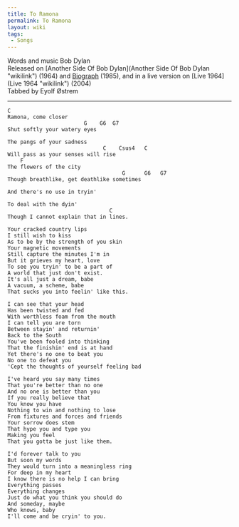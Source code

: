 ```yaml
---
title: To Ramona
permalink: To Ramona
layout: wiki
tags:
 - Songs
---
```


Words and music Bob Dylan  
Released on [Another Side Of Bob
Dylan](Another Side Of Bob Dylan "wikilink") (1964) and
[Biograph](Biograph "wikilink") (1985), and in a live version on [Live
1964](Live 1964 "wikilink") (2004)  
Tabbed by Eyolf Østrem

* * * * *

    C
    Ramona, come closer
                            G    G6  G7
    Shut softly your watery eyes

    The pangs of your sadness
                                  C    Csus4   C
    Will pass as your senses will rise
        F
    The flowers of the city
                                        G      G6   G7
    Though breathlike, get deathlike sometimes

    And there's no use in tryin'

    To deal with the dyin'
                                    C
    Though I cannot explain that in lines.

    Your cracked country lips
    I still wish to kiss
    As to be by the strength of you skin
    Your magnetic movements
    Still capture the minutes I'm in
    But it grieves my heart, love
    To see you tryin' to be a part of
    A world that just don't exist.
    It's all just a dream, babe
    A vacuum, a scheme, babe
    That sucks you into feelin' like this.

    I can see that your head
    Has been twisted and fed
    With worthless foam from the mouth
    I can tell you are torn
    Between stayin' and returnin'
    Back to the South
    You've been fooled into thinking
    That the finishin' end is at hand
    Yet there's no one to beat you
    No one to defeat you
    'Cept the thoughts of yourself feeling bad

    I've heard you say many times
    That you're better than no one
    And no one is better than you
    If you really believe that
    You know you have
    Nothing to win and nothing to lose
    From fixtures and forces and friends
    Your sorrow does stem
    That hype you and type you
    Making you feel
    That you gotta be just like them.

    I'd forever talk to you
    But soon my words
    They would turn into a meaningless ring
    For deep in my heart
    I know there is no help I can bring
    Everything passes
    Everything changes
    Just do what you think you should do
    And someday, maybe
    Who knows, baby
    I'll come and be cryin' to you.
